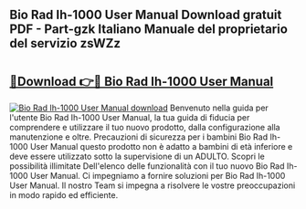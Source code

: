 ## Bio Rad Ih-1000 User Manual Download gratuit PDF - Part-gzk Italiano Manuale del proprietario del servizio zsWZz

# <h2><a href="http://dfcq4bq.blite.top/?on=Bio+Rad+Ih-1000+User+Manual">🔗Download 👉🔴 Bio Rad Ih-1000 User Manual</a></h2>

[![Bio Rad Ih-1000 User Manual download](https://i.imgur.com/lujVjoI.png)](http://dfcq4bq.blite.top/?on=Bio+Rad+Ih-1000+User+Manual)
Benvenuto nella guida per l'utente Bio Rad Ih-1000 User Manual, la tua guida di fiducia per comprendere e utilizzare il tuo nuovo prodotto, dalla configurazione alla manutenzione e oltre. Precauzioni di sicurezza per i bambini Bio Rad Ih-1000 User Manual questo prodotto non è adatto a bambini di età inferiore e deve essere utilizzato sotto la supervisione di un ADULTO. Scopri le possibilità illimitate Dell'elenco delle funzionalità con il tuo nuovo Bio Rad Ih-1000 User Manual. Ci impegniamo a fornire soluzioni per Bio Rad Ih-1000 User Manual. Il nostro Team si impegna a risolvere le vostre preoccupazioni in modo rapido ed efficiente.
